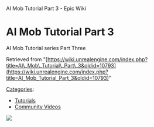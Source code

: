 AI Mob Tutorial Part 3 - Epic Wiki                    

AI Mob Tutorial Part 3
======================

AI Mob Tutorial series Part Three

Retrieved from "[https://wiki.unrealengine.com/index.php?title=AI\_Mob\_Tutorial\_Part\_3&oldid=10793](https://wiki.unrealengine.com/index.php?title=AI_Mob_Tutorial_Part_3&oldid=10793)"

[Categories](/Special:Categories "Special:Categories"):

*   [Tutorials](/Category:Tutorials "Category:Tutorials")
*   [Community Videos](/Category:Community_Videos "Category:Community Videos")

  ![](https://tracking.unrealengine.com/track.png)